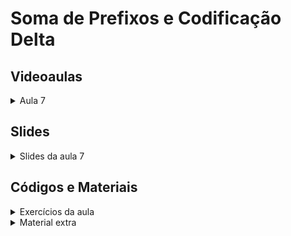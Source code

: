 Soma de Prefixos e Codificação Delta
====================================

## Videoaulas

<details>
    <summary>Aula 7</summary>

<iframe width="672" height="378" src="https://www.youtube.com/embed/KdbDu29BIsE" title="YouTube video player" frameborder="0" allow="accelerometer; autoplay; clipboard-write; encrypted-media; gyroscope; picture-in-picture" allowfullscreen></iframe></details>

## Slides

<details>
    <summary>Slides da aula 7</summary>

<iframe src="https://docs.google.com/presentation/d/1ccTQ8JcIBcbU0_slCZMtQu33amio8X8Vhlr9Rdya43o/embed?start=false&loop=false&delayms=60000" frameborder="0" width="620" height="378" allowfullscreen="true" mozallowfullscreen="true" webkitallowfullscreen="true"></iframe>

</details>

## Códigos e Materiais

<details>
    <summary>Exercícios da aula</summary>

<div markdown=1>

- [Karen and Coffe ](https://codeforces.com/contest/816/problem/B)([_Resolução_](code/816b.cpp))
- [Count Triangles ](https://codeforces.com/contest/1355/problem/C)([_Resolução_](code/1355c.cpp))
 
</div>

</details>

<details>
    <summary>Material extra</summary>

<div markdown=1>

- [Grupo da UnBalloon no Codeforces](https://codeforces.com/group/nituVTsHQX/contests)
- [Página da UnBalloon no Github](https://github.com/UnBalloon/programacao-competitiva)

</div>
</details>
